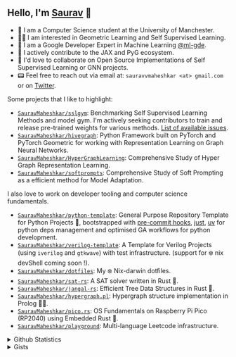 ## Hello, I'm [Saurav](https://sauravmaheshkar.github.io/) 👋

* 🐝 I am a Computer Science student at the University of Manchester.
* 👨‍🎓 I am interested in Geometric Learning and Self Supervised Learning.
* 📣 I am a Google Developer Expert in Machine Learning [@ml-gde](https://github.com/ml-gde).
* 🚀 I actively contribute to the JAX and PyG ecosystem.
* 👬 I'd love to collaborate on Open Source Implementations of Self Supervised Learning or GNN projects.
* 📟 Feel free to reach out via email at: `sauravvmaheshkar <at> gmail.com` or on [Twitter](https://twitter.com/MaheshkarSaurav).


Some projects that I like to highlight:

* [`SauravMaheshkar/sslgym`](https://github.com/SauravMaheshkar/sslgym): Benchmarking Self Supervised Learning Methods and model gym. I'm actively seeking contributors to train and release pre-trained weights for various methods. [List of available issues](https://github.com/SauravMaheshkar/sslgym/labels/help%20wanted%20%3Apray%3A).
* [`SauravMaheshkar/hivegraph`](https://github.com/SauravMaheshkar/hivegraph): Python Framework built on PyTorch and PyTorch Geometric for working with Representation Learning on Graph Neural Networks.
* [`SauravMaheshkar/HyperGraphLearning`](https://github.com/SauravMaheshkar/HyperGraphLearning): Comprehensive Study of Hyper Graph Representation Learning.
* [`SauravMaheshkar/softprompts`](https://github.com/SauravMaheshkar/softprompts): Comprehensive Study of Soft Prompting as a efficient method for Model Adaptation.

I also love to work on developer tooling and computer science fundamentals. 

* [`SauravMaheshkar/python-template`](https://github.com/SauravMaheshkar/python-template): General Purpose Repository Template for Python Projects 🐍, bootstrapped with [pre-commit hooks](https://pre-commit.com/), [just](https://github.com/casey/just), [uv](https://github.com/astral-sh/uv) for python deps management and optimised GA workflows for python development.
* [`SauravMaheshkar/verilog-template`](https://github.com/SauravMaheshkar/verilog-template): A Template for Verilog Projects (using `iverilog` and `gtkwave`) with test infrastructure. (support for ❄️ nix devShell coming soon !).
* [`SauravMaheshkar/dotfiles`](https://github.com/SauravMaheshkar/dotfiles): My ❄️ Nix-darwin dotfiles.
* [`SauravMaheshkar/sat-rs`](https://github.com/SauravMaheshkar/sat-rs): A SAT solver written in Rust 🦀.
* [`SauravMaheshkar/jangal-rs`](https://github.com/SauravMaheshkar/jangal-rs): Efficient Tree Data Structures in Rust 🦀.
* [`SauravMaheshkar/hypergraph.pl`](https://github.com/SauravMaheshkar/hypergraph.pl): Hypergraph structure implementation in Prolog 🧑‍💻.
* [`SauravMaheshkar/pico.rs`](https://github.com/SauravMaheshkar/pico.rs): OS Fundamentals on Raspberry Pi Pico (RP2040) using Embedded Rust 🦀.
* [`SauravMaheshkar/playground`](https://github.com/SauravMaheshkar/playground): Multi-language Leetcode infrastructure.

<details>
<summary>Github Statistics</summary>
<br>

<div align='center'>
    <img src='https://github-readme-stats.vercel.app/api?username=SauravMaheshkar&count_private=true&show_icons=true&theme=transparent' alt='Github Statistics' align='center' />
</div>

<br>

<div align='center'>
    <img src='https://github-readme-stats.vercel.app/api/top-langs/?username=SauravMaheshkar&theme=transparent&hide=jupyter%20notebook&layout=compact' alt='Top Languages' align='center' />
</div>

</details>

<details>
<summary>Gists</summary>
<br>

| **Blogpost/Title** | **Link** |
|:--------------:|:----:|
|  [QLoRA: Efficient Finetuning of Quantized LLMs](https://wandb.ai/sauravmaheshkar/QLoRA/reports/A-Brief-Introduction-to-QLoRA--Vmlldzo2MTI2OTc5) |  [![Open In Colab](https://colab.research.google.com/assets/colab-badge.svg)](https://colab.research.google.com/gist/SauravMaheshkar/4134e86f0d637d03699f098a8ea3d7e8/qlora.ipynb) |
|  [Intrinsic Dimensions: The secret behind LoRA](https://wandb.ai/sauravmaheshkar/Intrinsic-Dimensions/reports/Intrinsic-Dimensions-The-secret-behind-LoRA--Vmlldzo2MDcxMDc5) |  [![Open In Colab](https://colab.research.google.com/assets/colab-badge.svg)](https://colab.research.google.com/gist/SauravMaheshkar/13df8ec20dff55865dc4afe230d071db/intrinsic-dimension.ipynb) |
|  Python Fundamentals |  [![Open In Colab](https://colab.research.google.com/assets/colab-badge.svg)](https://colab.research.google.com/gist/SauravMaheshkar/57b6883f684ba336a8cac15a46561f6d/python-fundamentals.ipynb) |
|  [A Brief Introduction to Mixture Model Networks](https://wandb.ai/graph-neural-networks/MoNet/reports/A-Brief-Introduction-to-Mixture-Model-Networks--Vmlldzo1MzE4OTQ3) |  [![Open In Colab](https://colab.research.google.com/assets/colab-badge.svg)](https://colab.research.google.com/gist/SauravMaheshkar/3876e9b98d4effecc8e15c43369027ce/mixture-model-networks-monet.ipynb) |
|  [A Brief Introduction to Graph Attention Networks](https://wandb.ai/graph-neural-networks/GATv1/reports/A-Brief-Introduction-to-Graph-Attention-Networks---Vmlldzo1MzAxMjEw) |  [![Open In Colab](https://colab.research.google.com/assets/colab-badge.svg)](https://colab.research.google.com/gist/SauravMaheshkar/3b34f0c47b603fb9aaf409e4bedd2621/graph-attention-networks-v1.ipynb) |
|  [A Brief Introduction to Residual Gated GCNs](https://wandb.ai/graph-neural-networks/ResGatedGCN/reports/A-Brief-Introduction-to-Residual-Gated-GCNs--Vmlldzo1MjgyODU4) |  [![Open In Colab](https://colab.research.google.com/assets/colab-badge.svg)](https://colab.research.google.com/gist/SauravMaheshkar/4e44dd8cb42c40b3cecd60d147cd919b/residual-gated-graph-convolutional-networks.ipynb) |
|  [What is GraphSAGE ?](https://wandb.ai/graph-neural-networks/GraphSAGE/reports/What-is-GraphSAGE---Vmlldzo1MTEwNzQ1) |  [![Open In Colab](https://colab.research.google.com/assets/colab-badge.svg)](https://colab.research.google.com/gist/SauravMaheshkar/b0792c289bbb02e9fb520c509061469c/graphsage.ipynb) |
|  [What are Graph Isomorphism Networks?](https://wandb.ai/graph-neural-networks/GIN/reports/What-are-Graph-Isomorphism-Networks---Vmlldzo1MTExMTg5) |  [![Open In Colab](https://colab.research.google.com/assets/colab-badge.svg)](https://colab.research.google.com/gist/SauravMaheshkar/11b7c5f63ae9378b71912a1428d6a6ce/graph-isomorphism-network-gin.ipynb) |
|  [Pre-trained Transformers: BERT and RoBERTa](https://www.youtube.com/live/Ye9IxiQYB08?si=0mumemCba7_yktsg) |  [![Open In Colab](https://colab.research.google.com/assets/colab-badge.svg)](https://colab.research.google.com/gist/SauravMaheshkar/1ad8eccfd0ea804109c656f0f41511fa/llm-bootcamp-bert-roberta.ipynb) |
|  [Normalization Series: What is Batch Normalization?](https://wandb.ai/wandb_fc/Normalization/reports/Normalization-Series-What-is-Batch-Normalization---VmlldzoxMjk2ODcz) |  [![Open In Colab](https://colab.research.google.com/assets/colab-badge.svg)](https://colab.research.google.com/gist/SauravMaheshkar/8b4ac743cb8989c50ce3a581757a8363/normalization-tutorial.ipynb) |
|  [An Introduction to Neural Network Initialization With Keras](https://wandb.ai/sauravm/Regularization-LSTM/reports/An-Intro-to-Neural-Network-Initialization-With-Keras--VmlldzoyMTI5NDYx) |  [![Open In Colab](https://colab.research.google.com/assets/colab-badge.svg)](https://colab.research.google.com/gist/SauravMaheshkar/4ce17976a65015495664af90f34b3124/regularization-in-rnns.ipynb) |
|  [How to Implement Deep Convolutional Generative Adversarial Networks (DCGAN) in Tensorflow](https://wandb.ai/generative-adversarial-networks/dcgan-tensorflow/reports/How-to-Implement-Deep-Convolutional-Generative-Adversarial-Networks-DCGAN-in-Tensorflow--VmlldzoxNzkzNDg5) |  [![Open In Colab](https://colab.research.google.com/assets/colab-badge.svg)](https://colab.research.google.com/gist/SauravMaheshkar/dab7b9ab45094c9b760d0a27cc60460d/gan-tensorflow.ipynb) |
|  [How to Implement Deep Convolutional Generative Adversarial Networks (DCGANs) in PyTorch](https://wandb.ai/generative-adversarial-networks/dcgan-pytorch/reports/How-to-Implement-Deep-Convolutional-Generative-Adversarial-Networks-in-PyTorch--VmlldzoxNzg4NzE0) |  [![Open In Colab](https://colab.research.google.com/assets/colab-badge.svg)](https://colab.research.google.com/gist/SauravMaheshkar/aebf81a387e8c268b2f9975d124c32ae/gan-pytorch.ipynb) |
|  [Tutorial: Regression and Classification on XGBoost](https://wandb.ai/sauravm/fc-xgboost/reports/Tutorial-Regression-and-Classification-on-XGBoost--VmlldzoxNzIzMTQz) |  [![Open In Colab](https://colab.research.google.com/assets/colab-badge.svg)](https://colab.research.google.com/gist/SauravMaheshkar/b7b846dd40d8f93fb406c2dd096d56fa/xgboost-easy-tutorial.ipynb) |
|  [Recurrent Neural Network Regularization With Keras](https://wandb.ai/sauravm/Regularization-LSTM/reports/Recurrent-Neural-Network-Regularization-With-Keras--VmlldzoxNjkxNzQw) |  [![Open In Colab](https://colab.research.google.com/assets/colab-badge.svg)](https://colab.research.google.com/gist/SauravMaheshkar/8e61d382447e58cf92b3130fc5df52de/regularization-in-rnns.ipynb) |
|  [How to Initialize Weights in PyTorch](https://wandb.ai/wandb_fc/tips/reports/How-to-Initialize-Weights-in-PyTorch--VmlldzoxNjcwOTg1) |  [![Open In Colab](https://colab.research.google.com/assets/colab-badge.svg)](https://colab.research.google.com/gist/SauravMaheshkar/5704edf87c33ab09033dc9c0a10adaa1/crossentropy-loss-pytorch-w-b.ipynb) |
|  [How to Compare Keras Optimizers in Tensorflow for Deep Learning](https://wandb.ai/sauravm/Optimizers/reports/How-to-Compare-Keras-Optimizers-in-Tensorflow-for-Deep-Learning--VmlldzoxNjU1OTA4) |  [![Open In Colab](https://colab.research.google.com/assets/colab-badge.svg)](https://colab.research.google.com/gist/SauravMaheshkar/508f641413bb40396319617a0270cc13/the-battle-of-optimizers.ipynb) |
|  [An Introduction to Datasets and DataLoader in PyTorch](https://wandb.ai/sauravmaheshkar/Dataset-DataLoader/reports/An-Introduction-to-Datasets-and-Dataloader-in-PyTorch--VmlldzoxMDI5MTY2) |  [![Open In Colab](https://colab.research.google.com/assets/colab-badge.svg)](https://colab.research.google.com/gist/SauravMaheshkar/9f90ff1252d513cfcc8ea0a8dc86ae7c/datasets-and-dataloaders-in-pytorch.ipynb) |
|  [What Is Cross Entropy Loss? A Tutorial With Code: Tensorflow + PyTorch](https://wandb.ai/sauravmaheshkar/cross-entropy/reports/What-Is-Cross-Entropy-Loss-A-Tutorial-With-Code--VmlldzoxMDA5NTMx) |  [![Open In Colab](https://colab.research.google.com/assets/colab-badge.svg)](https://colab.research.google.com/gist/SauravMaheshkar/cf5621482530276fb28f2ff7b85e3ffe/crossentropy-loss-pytorch-w-b.ipynb) [![Open In Colab](https://colab.research.google.com/assets/colab-badge.svg)](https://colab.research.google.com/gist/SauravMaheshkar/877a979e27bc151576d653edd689b052/crossentropy-loss-tf-w-b.ipynb)|
|  [Using LSTM in PyTorch: A Tutorial With Examples](https://wandb.ai/sauravmaheshkar/LSTM-PyTorch/reports/Using-LSTM-in-PyTorch-A-Tutorial-With-Examples--VmlldzoxMDA2NTA5) |  [![Open In Colab](https://colab.research.google.com/assets/colab-badge.svg)](https://colab.research.google.com/gist/SauravMaheshkar/168f0817f0cd29dd4048868fb0dd4401/lstms-in-pytorch.ipynb) |

</details>
